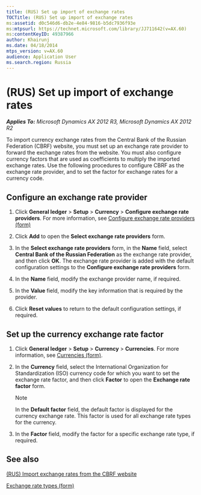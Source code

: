 ```yaml
---
title: (RUS) Set up import of exchange rates
TOCTitle: (RUS) Set up import of exchange rates
ms:assetid: d0c546d6-db2e-4e84-9816-b5dc7936f93e
ms:mtpsurl: https://technet.microsoft.com/library/JJ711642(v=AX.60)
ms:contentKeyID: 49387966
author: Khairunj
ms.date: 04/18/2014
mtps_version: v=AX.60
audience: Application User
ms.search.region: Russia
---
```


# (RUS) Set up import of exchange rates 


_**Applies To:** Microsoft Dynamics AX 2012 R3, Microsoft Dynamics AX 2012 R2_

To import currency exchange rates from the Central Bank of the Russian Federation (CBRF) website, you must set up an exchange rate provider to forward the exchange rates from the website. You must also configure currency factors that are used as coefficients to multiply the imported exchange rates. Use the following procedures to configure CBRF as the exchange rate provider, and to set the factor for exchange rates for a currency code.

## Configure an exchange rate provider

1.  Click **General ledger** \> **Setup** \> **Currency** \> **Configure exchange rate providers**. For more information, see [Configure exchange rate providers (form)](https://technet.microsoft.com/library/jj852132\(v=ax.60\))

2.  Click **Add** to open the **Select exchange rate providers** form.

3.  In the **Select exchange rate providers** form, in the **Name** field, select **Central Bank of the Russian Federation** as the exchange rate provider, and then click **OK**. The exchange rate provider is added with the default configuration settings to the **Configure exchange rate providers** form.

4.  In the **Name** field, modify the exchange provider name, if required.

5.  In the **Value** field, modify the key information that is required by the provider.

6.  Click **Reset values** to return to the default configuration settings, if required.

## Set up the currency exchange rate factor

1.  Click **General ledger** \> **Setup** \> **Currency** \> **Currencies**. For more information, see [Currencies (form)](https://technet.microsoft.com/library/aa582902\(v=ax.60\)).

2.  In the **Currency** field, select the International Organization for Standardization (ISO) currency code for which you want to set the exchange rate factor, and then click **Factor** to open the **Exchange rate factor** form.
    

    > [!NOTE]
    > <P>In the <STRONG>Default factor</STRONG> field, the default factor is displayed for the currency exchange rate. This factor is used for all exchange rate types for the currency.</P>



3.  In the **Factor** field, modify the factor for a specific exchange rate type, if required.

## See also

[(RUS) Import exchange rates from the CBRF website](rus-import-exchange-rates-from-the-cbrf-website.md)

[Exchange rate types (form)](https://technet.microsoft.com/library/hh242857\(v=ax.60\))

  


